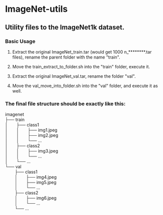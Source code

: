 # ImageNet-utils

## Utility files to the ImageNet1k dataset.

### Basic Usage

1. Extract the original ImageNet_train.tar (would get 1000 n_********.tar files), rename the parent folder with the name "train".
   
2. Move the train_extract_to_folder.sh into the "train" folder, execute it.

3. Extract the original ImageNet_val.tar, rename the folder "val".
   
4. Move the val_move_into_folder.sh into the "val" folder, and execute it as well.

### The final file structure should be exactly like this:

imagenet\
├── train\
│&emsp;&emsp;├── class1\
│&emsp;&emsp;│&emsp;&emsp;├── img1.jpeg\
│&emsp;&emsp;│&emsp;&emsp;├── img2.jpeg\
│&emsp;&emsp;│&emsp;&emsp;└── ...\
│&emsp;&emsp;├── class2\
│&emsp;&emsp;│&emsp;&emsp;├── img3.jpeg\
│&emsp;&emsp;│&emsp;&emsp;└── ...\
│&emsp;&emsp;└── ...\
└── val\
&nbsp;&nbsp;&nbsp;&nbsp;&nbsp;&nbsp;&nbsp;&nbsp;├── class1\
&nbsp;&nbsp;&nbsp;&nbsp;&nbsp;&nbsp;&nbsp;&nbsp;│&emsp;&emsp;├── img4.jpeg\
&nbsp;&nbsp;&nbsp;&nbsp;&nbsp;&nbsp;&nbsp;&nbsp;│&emsp;&emsp;├── img5.jpeg\
&nbsp;&nbsp;&nbsp;&nbsp;&nbsp;&nbsp;&nbsp;&nbsp;│&emsp;&emsp;└── ...\
&nbsp;&nbsp;&nbsp;&nbsp;&nbsp;&nbsp;&nbsp;&nbsp;├── class2\
&nbsp;&nbsp;&nbsp;&nbsp;&nbsp;&nbsp;&nbsp;&nbsp;│&emsp;&emsp;├── img6.jpeg\
&nbsp;&nbsp;&nbsp;&nbsp;&nbsp;&nbsp;&nbsp;&nbsp;│&emsp;&emsp;└── ...\
&nbsp;&nbsp;&nbsp;&nbsp;&nbsp;&nbsp;&nbsp;&nbsp;└── ...
